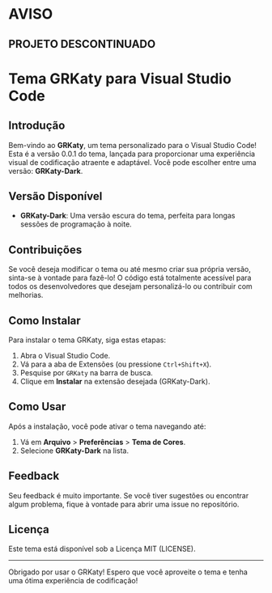 # AVISO

## PROJETO DESCONTINUADO


# Tema GRKaty para Visual Studio Code

## Introdução

Bem-vindo ao **GRKaty**, um tema personalizado para o Visual Studio Code! Esta é a versão 0.0.1 do tema, lançada para proporcionar uma experiência visual de codificação atraente e adaptável. Você pode escolher entre uma versão: **GRKaty-Dark**.

## Versão Disponível

- **GRKaty-Dark**: Uma versão escura do tema, perfeita para longas sessões de programação à noite.

## Contribuições

Se você deseja modificar o tema ou até mesmo criar sua própria versão, sinta-se à vontade para fazê-lo! O código está totalmente acessível para todos os desenvolvedores que desejam personalizá-lo ou contribuir com melhorias.

## Como Instalar

Para instalar o tema GRKaty, siga estas etapas:

1. Abra o Visual Studio Code.
2. Vá para a aba de Extensões (ou pressione `Ctrl+Shift+X`).
3. Pesquise por `GRKaty` na barra de busca.
4. Clique em **Instalar** na extensão desejada (GRKaty-Dark).

## Como Usar

Após a instalação, você pode ativar o tema navegando até:

1. Vá em **Arquivo** > **Preferências** > **Tema de Cores**.
2. Selecione **GRKaty-Dark** na lista.

## Feedback

Seu feedback é muito importante. Se você tiver sugestões ou encontrar algum problema, fique à vontade para abrir uma issue no repositório.

## Licença

Este tema está disponível sob a Licença MIT (LICENSE).

---

Obrigado por usar o GRKaty! Espero que você aproveite o tema e tenha uma ótima experiência de codificação!
